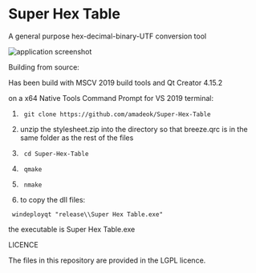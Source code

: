 # Super Hex Table
A general purpose hex-decimal-binary-UTF conversion tool


![application screenshot](https://i.ibb.co/wcJs0dR/screenshot.png)



Building from source:

Has been build with MSCV 2019 build tools and Qt Creator 4.15.2


on a x64 Native Tools Command Prompt for VS 2019 terminal:
1) <pre><code> git clone https://github.com/amadeok/Super-Hex-Table</code></pre>
2) unzip the stylesheet.zip into the directory so that breeze.qrc is in the same folder as the rest of the files

3) <pre><code> cd Super-Hex-Table</code></pre>
4) <pre><code> qmake</code></pre>
5) <pre><code> nmake</code></pre>
6)  to copy the dll files:
 <pre><code> windeployqt "release\\Super Hex Table.exe" </code></pre>
 the executable is Super Hex Table.exe




LICENCE

The files in this repository are provided in the LGPL licence.
